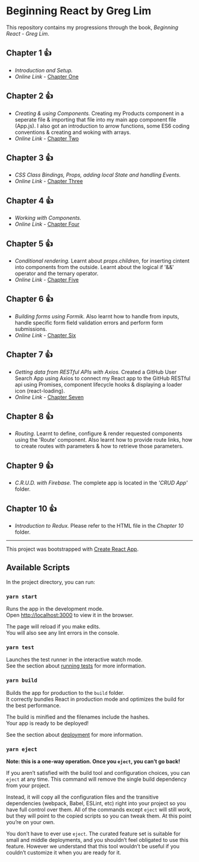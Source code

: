 # Beginning React by Greg Lim
This repository contains my progressions through the book, *Beginning React - Greg Lim*.

## Chapter 1 :+1:
- *Introduction and Setup.*
- *Online Link* - [Chapter One](http://webtasks.co.za/React/Caylem/chap-1/)
## Chapter 2 :+1:
- *Creating & using Components.* Creating my Products component in a seperate file & importing that file into my main app component file (App.js). I also got an introduction to arrow functions, some ES6 coding conventions & creating and woking with arrays. 
- *Online Link* - [Chapter Two](http://webtasks.co.za/React/Caylem/chap-2/)
## Chapter 3 :+1:
- *CSS Class Bindings, Props, adding local State and handling Events.* 
- *Online Link* - [Chapter Three](http://webtasks.co.za/React/Caylem/chap-3/)
## Chapter 4 :+1:
- *Working with Components.* 
- *Online Link* - [Chapter Four](http://webtasks.co.za/React/Caylem/chap-4/)
## Chapter 5 :+1:
- *Conditional rendering.* Learnt about *props.children*, for inserting cintent into components from the outside. Learnt about the logical if '&&' operator and the ternary operator. 
- *Online Link* - [Chapter Five](http://webtasks.co.za/React/Caylem/chap-5/)
## Chapter 6 :+1:
- *Building forms using Formik.* Also learnt how to handle from inputs, handle specific form field validation errors and perform form submissions. 
- *Online Link* - [Chapter Six](http://webtasks.co.za/React/Caylem/chap-6/)
## Chapter 7 :+1:
- *Getting data from RESTful APIs with Axios.*  Created a GitHub User Search App using Axios to connect my React app to the GitHub RESTful api using Promises, component lifecycle hooks & displaying a loader icon (react-loading).
- *Online Link* - [Chapter Seven](http://webtasks.co.za/React/Caylem/chap-7/)
## Chapter 8 :+1:
- *Routing.* Learnt to define, configure & render requested components using the 'Route' component. Also learnt how to provide route links, how to create routes with parameters & how to retrieve those parameters. 
## Chapter 9 :+1:
- *C.R.U.D. with Firebase.* The complete app is located in the *'CRUD App'* folder.
## Chapter 10 :+1:
- *Introduction to Redux.* Please refer to the HTML file in the *Chapter 10* folder.
________________________________________________________________________________________

This project was bootstrapped with [Create React App](https://github.com/facebook/create-react-app).

## Available Scripts

In the project directory, you can run:

### `yarn start`

Runs the app in the development mode.<br />
Open [http://localhost:3000](http://localhost:3000) to view it in the browser.

The page will reload if you make edits.<br />
You will also see any lint errors in the console.

### `yarn test`

Launches the test runner in the interactive watch mode.<br />
See the section about [running tests](https://facebook.github.io/create-react-app/docs/running-tests) for more information.

### `yarn build`

Builds the app for production to the `build` folder.<br />
It correctly bundles React in production mode and optimizes the build for the best performance.

The build is minified and the filenames include the hashes.<br />
Your app is ready to be deployed!

See the section about [deployment](https://facebook.github.io/create-react-app/docs/deployment) for more information.

### `yarn eject`

**Note: this is a one-way operation. Once you `eject`, you can’t go back!**

If you aren’t satisfied with the build tool and configuration choices, you can `eject` at any time. This command will remove the single build dependency from your project.

Instead, it will copy all the configuration files and the transitive dependencies (webpack, Babel, ESLint, etc) right into your project so you have full control over them. All of the commands except `eject` will still work, but they will point to the copied scripts so you can tweak them. At this point you’re on your own.

You don’t have to ever use `eject`. The curated feature set is suitable for small and middle deployments, and you shouldn’t feel obligated to use this feature. However we understand that this tool wouldn’t be useful if you couldn’t customize it when you are ready for it.
